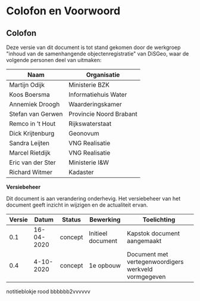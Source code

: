 # Colofon en Voorwoord

## Colofon

Deze versie van dit document is tot stand gekomen door de werkgroep "inhoud van de samenhangende objectenregistratie" van DiSGeo, waar de volgende personen deel van uitmaken:

| Naam                      | Organisatie    | 
|---------------------------|----------------|
| Martijn Odijk             | Ministerie BZK       | 
| Koos Boersma	            | Informatiehuis Water|
| Annemiek Droogh           | Waarderingskamer |
| Stefan van Gerwen	        | Provincie Noord Brabant|
| Remco in ’t Hout	        | Rijkswaterstaat|
| Dick Krijtenburg	        | Geonovum|
| Sandra Leijten	        | VNG Realisatie|
| Marcel Rietdijk	        | VNG Realisatie |
| Eric van der Ster         | Ministerie I&W |
| Richard Witmer	        | Kadaster|

 
**Versiebeheer**

Dit document is aan verandering onderhevig. Het versiebeheer van het document geeft inzicht in wijzigen en de actualiteit ervan.

| **Versie** | **Datum**      | **Status** | **Bewerking**                   | **Toelichting**                   |
|------------|----------------|------------|---------------------------------|-----------------------------------| 
| 0.1    | 16-04-2020     |  concept    | Initieel document               | Kapstok document  aangemaakt  |
| 0.4   | 4-10-2020     |  concept    | 1e opbouw              | Document met vertegenwoordigers werkveld vormgegeven |
                           



<div class='success note-info'>
 notitieblokje rood bbbbbb2vvvvvv
</div>



